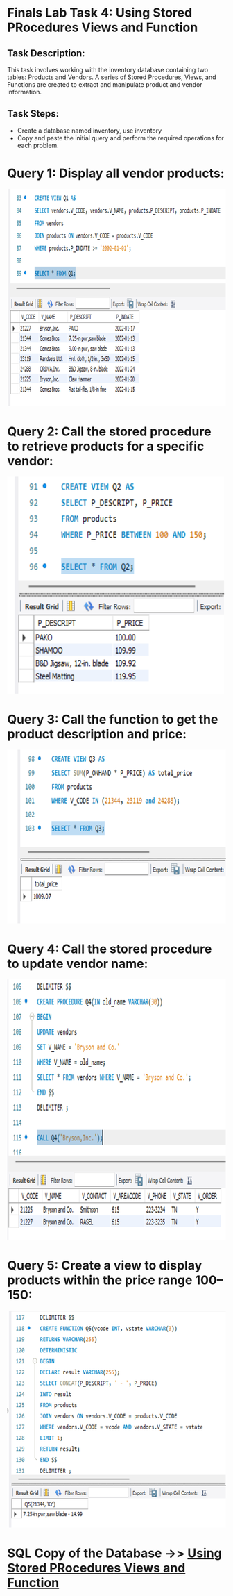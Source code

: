 # Finals Lab Task 4: Using Stored PRocedures Views and Function
## Task Description:
This task involves working with the inventory database containing two tables: Products and Vendors. A series of Stored Procedures, Views, and Functions are created to extract and manipulate product and vendor information.

## Task Steps:
- Create a database named inventory, use inventory
- Copy and paste the initial query and perform the required operations for each problem.

# Query 1: Display all vendor products:
<img src="files/q1.png" alt="Alt Text" width="700" height="500">

# Query 2: Call the stored procedure to retrieve products for a specific vendor:
<img src="files/q2.png" alt="Alt Text" width="500" height="500">

# Query 3: Call the function to get the product description and price:
<img src="files/q3.png" alt="Alt Text" width="700" height="400">

# Query 4: Call the stored procedure to update vendor name:
<img src="files/q4.png" alt="Alt Text" width="900" height="600">

# Query 5: Create a view to display products within the price range 100–150:
<img src="files/q5.png" alt="Alt Text" width="700" height="500">

# SQL Copy of the Database ->> [Using Stored PRocedures Views and Function](https://github.com/bangshiki/EDM-Portfolio/blob/b41e71a22cc56dfc573f8c9df1254194e8eeafab/Finals%20Task%205/files/Finals%20Task%205.sql)
